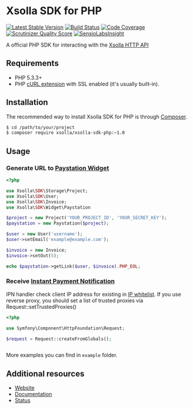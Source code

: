 # Xsolla SDK for PHP

[![Latest Stable Version](https://poser.pugx.org/xsolla/xsolla-sdk-php/v/stable.png)](https://packagist.org/packages/xsolla/xsolla-sdk-php)
[![Build Status](https://travis-ci.org/xsolla/xsolla-sdk-php.png?branch=master)](https://travis-ci.org/xsolla/xsolla-sdk-php)
[![Code Coverage](https://scrutinizer-ci.com/g/xsolla/xsolla-sdk-php/badges/coverage.png?s=6961fe8e4895fe6292b981f53c2ebc8f89fb1309)](https://scrutinizer-ci.com/g/xsolla/xsolla-sdk-php/)
[![Scrutinizer Quality Score](https://scrutinizer-ci.com/g/xsolla/xsolla-sdk-php/badges/quality-score.png?s=e04a6701a560d126eef80f33f8a1181372588472)](https://scrutinizer-ci.com/g/xsolla/xsolla-sdk-php/)
[![SensioLabsInsight](https://insight.sensiolabs.com/projects/44ae8284-c5c3-40f8-b1e3-de4093995db5/mini.png)](https://insight.sensiolabs.com/projects/44ae8284-c5c3-40f8-b1e3-de4093995db5)

A official PHP SDK for interacting with the [Xsolla HTTP API](http://xsolla.github.io/)

## Requirements

* PHP 5.3.3+
* PHP [cURL extension](http://php.net/manual/en/curl.installation.php) with SSL enabled (it's usually built-in).

## Installation

The recommended way to install Xsolla SDK for PHP is through [Composer](http://getcomposer.org).

``` bash
$ cd /path/to/your/project
$ composer require xsolla/xsolla-sdk-php:~1.0
```

## Usage

### Generate URL to [Paystation Widget](http://xsolla.github.io/en/plugindemonstration.html)

``` php
<?php

use Xsolla\SDK\Storage\Project;
use Xsolla\SDK\User;
use Xsolla\SDK\Invoice;
use Xsolla\SDK\Widget\Paystation

$project = new Project('YOUR_PROJECT_ID', 'YOUR_SECRET_KEY');
$paystation = new Paystation($project);

$user = new User('username');
$user->setEmail('example@example.com');

$invoice = new Invoice;
$invoice->setOut(5);

echo $paystation->getLink($user, $invoice).PHP_EOL;
```
### Receive [Instant Payment Notification](http://xsolla.github.io/en/currency.html)

IPN handler check client IP address for existing in [IP whitelist](https://github.com/xsolla/xsolla-sdk-php/blob/tweaks/src/Validator/IpChecker.php#L9). If you use reverse proxy, you should set a list of trusted proxies via Request::setTrustedProxies()

``` php
<?php

use Symfony\Component\HttpFoundation\Request;

$request = Request::createFromGlobals();



```

More examples you can find in `example` folder.

## Additional resources

* [Website](http://xsolla.com)
* [Documentation](http://xsolla.github.io)
* [Status](http://status.xsolla.com)